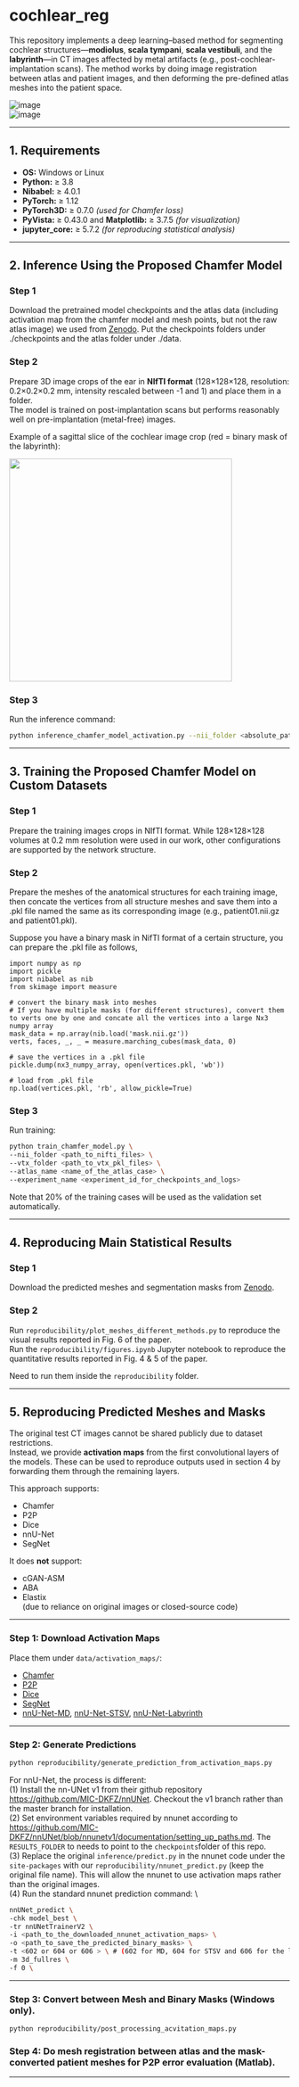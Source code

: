 
# cochlear_reg

This repository implements a deep learning–based method for segmenting cochlear structures—**modiolus**, **scala tympani**, **scala vestibuli**, and the **labyrinth**—in CT images affected by metal artifacts (e.g., post-cochlear-implantation scans). The method works by doing image registration between atlas and patient images, and then deforming the pre-defined atlas meshes into the patient space.

![image](https://github.com/user-attachments/assets/3f15ba4a-7c80-4fa0-b255-b660d9ef8fed)  
![image](https://github.com/user-attachments/assets/2c474172-63ea-4599-92dd-08c142564f85)

---

## 1. Requirements

- **OS:** Windows or Linux  
- **Python:** ≥ 3.8
- **Nibabel:** ≥ 4.0.1
- **PyTorch:** ≥ 1.12  
- **PyTorch3D:** ≥ 0.7.0 *(used for Chamfer loss)*  
- **PyVista:** ≥ 0.43.0 and **Matplotlib:** ≥ 3.7.5 *(for visualization)*  
- **jupyter_core:** ≥ 5.7.2 *(for reproducing statistical analysis)*

---

## 2. Inference Using the Proposed Chamfer Model

### Step 1
Download the pretrained model checkpoints and the atlas data (including activation map from the chamfer model and mesh points, but not the raw atlas image) we used from [Zenodo](https://doi.org/10.5281/zenodo.15520931). Put the checkpoints folders under ./checkpoints and the atlas folder under ./data.

### Step 2
Prepare 3D image crops of the ear in **NIfTI format** (128×128×128, resolution: 0.2×0.2×0.2 mm, intensity rescaled between -1 and 1) and place them in a folder.  
The model is trained on post-implantation scans but performs reasonably well on pre-implantation (metal-free) images.

Example of a sagittal slice of the cochlear image crop (red = binary mask of the labyrinth):

<img src="https://github.com/user-attachments/assets/01855ae1-c85d-4a79-b4ce-7520f4372a00" width="400">

### Step 3
Run the inference command:
```bash
python inference_chamfer_model_activation.py --nii_folder <absolute_path_to_test_nifti_files>
```
---

## 3. Training the Proposed Chamfer Model on Custom Datasets

### Step 1
Prepare the training images crops in NIfTI format. While 128×128×128 volumes at 0.2 mm resolution were used in our work, other configurations are supported by the network structure.

### Step 2
Prepare the meshes of the anatomical structures for each training image, then concate the vertices from all structure meshes and save them into a .pkl file named the same as its corresponding image (e.g., patient01.nii.gz and patient01.pkl). 

Suppose you have a binary mask in NifTI format of a certain structure, you can prepare the .pkl file as follows,

```
import numpy as np
import pickle
import nibabel as nib
from skimage import measure

# convert the binary mask into meshes
# If you have multiple masks (for different structures), convert them to verts one by one and concate all the vertices into a large Nx3 numpy array
mask_data = np.array(nib.load('mask.nii.gz'))
verts, faces, _, _ = measure.marching_cubes(mask_data, 0)

# save the vertices in a .pkl file
pickle.dump(nx3_numpy_array, open(vertices.pkl, 'wb'))

# load from .pkl file
np.load(vertices.pkl, 'rb', allow_pickle=True)
```

### Step 3
Run training:
```bash
python train_chamfer_model.py \
--nii_folder <path_to_nifti_files> \
--vtx_folder <path_to_vtx_pkl_files> \
--atlas_name <name_of_the_atlas_case> \
--experiment_name <experiment_id_for_checkpoints_and_logs>
```
Note that 20% of the training cases will be used as the validation set automatically.

---

## 4. Reproducing Main Statistical Results

### Step 1
Download the predicted meshes and segmentation masks from [Zenodo](https://doi.org/10.5281/zenodo.15519545).  

### Step 2
Run ```reproducibility/plot_meshes_different_methods.py``` to reproduce the visual results reported in Fig. 6 of the paper.\
Run the ```reproducibility/figures.ipynb``` Jupyter notebook to reproduce the quantitative results reported in Fig. 4 & 5 of the paper.

Need to run them inside the ```reproducibility``` folder.

---

## 5. Reproducing Predicted Meshes and Masks

The original test CT images cannot be shared publicly due to dataset restrictions.  
Instead, we provide **activation maps** from the first convolutional layers of the models. These can be used to reproduce outputs used in section 4 by forwarding them through the remaining layers.

This approach supports:
- Chamfer
- P2P
- Dice
- nnU-Net
- SegNet

It does **not** support:
- cGAN-ASM
- ABA
- Elastix  
(due to reliance on original images or closed-source code)

---

### Step 1: Download Activation Maps

Place them under `data/activation_maps/`:

- [Chamfer](https://doi.org/10.5281/zenodo.15519630)  
- [P2P](https://doi.org/10.5281/zenodo.15520101)  
- [Dice](https://doi.org/10.5281/zenodo.15519921)  
- [SegNet](https://doi.org/10.5281/zenodo.15520369)
- [nnU-Net-MD](https://doi.org/10.5281/zenodo.15531266), [nnU-Net-STSV](https://doi.org/10.5281/zenodo.15531309), [nnU-Net-Labyrinth](https://doi.org/10.5281/zenodo.15531303)
---

### Step 2: Generate Predictions

```bash
python reproducibility/generate_prediction_from_activation_maps.py
```
For nnU-Net, the process is different: \
(1) Install the nn-UNet v1 from their github repository https://github.com/MIC-DKFZ/nnUNet. Checkout the v1 branch rather than the master branch for installation. \
(2) Set environment variables required by nnunet according to https://github.com/MIC-DKFZ/nnUNet/blob/nnunetv1/documentation/setting_up_paths.md. The ```RESULTS_FOLDER``` to needs to point to the ```checkpoints```folder of this repo. \
(3) Replace the original ```inference/predict.py``` in the nnunet code under the ```site-packages``` with our ```reproducibility/nnunet_predict.py``` (keep the original file name). This will allow the nnunet to use activation maps rather than the original images. \
(4) Run the standard nnunet prediction command: \

```bash
nnUNet_predict \
-chk model_best \
-tr nnUNetTrainerV2 \
-i <path_to_the_downloaded_nnunet_activation_maps> \
-o <path_to_save_the_predicted_binary_masks> \
-t <602 or 604 or 606 > \ # (602 for MD, 604 for STSV and 606 for the labyrinth) \
-m 3d_fullres \
-f 0 \
```

---

### Step 3: Convert between Mesh and Binary Masks (Windows only).
```
python reproducibility/post_processing_acvitation_maps.py
```

### Step 4: Do mesh registration between atlas and the mask-converted patient meshes for P2P error evaluation (Matlab).

---
